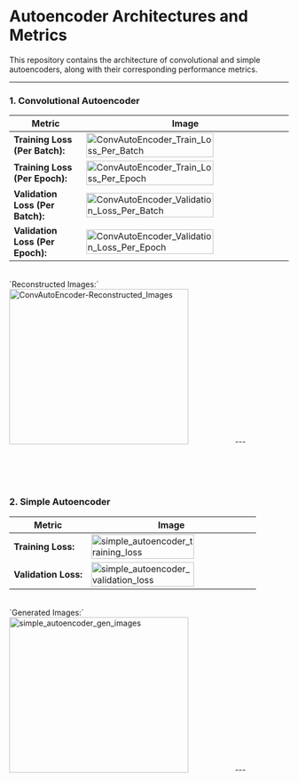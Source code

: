 # Autoencoder Architectures and Metrics

This repository contains the architecture of convolutional and simple autoencoders, along with their corresponding performance metrics.

---

### 1. Convolutional Autoencoder
| **Metric**   | **Image** |
|--------------|-----------|
| **Training Loss (Per Batch):** | <img width="80%" style="max-height: 350px;" alt="ConvAutoEncoder_Train_Loss_Per_Batch" src="./ConvAutoEncoder_Train_Loss_Per_Batch.png"> |
| **Training Loss (Per Epoch):** | <img width="80%" style="max-height: 350px;" alt="ConvAutoEncoder_Train_Loss_Per_Epoch" src="./ConvAutoEncoder_Train_Loss_Per_Epoch.png"> |
| **Validation Loss (Per Batch):** | <img width="80%" style="max-height: 350px;" alt="ConvAutoEncoder_Validation_Loss_Per_Batch" src="./ConvAutoEncoder_Validation_Loss_Per_Batch.png"> |
| **Validation Loss (Per Epoch):** | <img width="80%" style="max-height: 350px;" alt="ConvAutoEncoder_Validation_Loss_Per_Epoch" src="./ConvAutoEncoder_Validation_Loss_Per_Epoch.png"> |
<br>
`Reconstructed Images:`
<img width="80%" style="max-height: 350px;" alt="ConvAutoEncoder-Reconstructed_Images" src="./ConvAutoEncoder_Reconstructed_Images.png"> 
---

### 2. Simple Autoencoder
| **Metric**   | **Image** |
|--------------|-----------|
| **Training Loss:** | <img width="80%" style="max-height: 350px;" alt="simple_autoencoder_training_loss" src="./simple_autoencoder_training_loss.png"> |
| **Validation Loss:** | <img width="80%" style="max-height: 350px;" alt="simple_autoencoder_validation_loss" src="./simple_autoencoder_validation_loss.png"> |
<br>
`Generated Images:` 
<img width="80%" style="max-height: 350px;" alt="simple_autoencoder_gen_images" src="./simple_autoencoder_gen_images.png"> 
---
